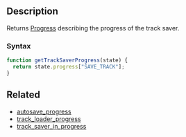## Description

Returns [Progress](../External/templates.js) describing the progress of the track saver.

### Syntax

```js
function getTrackSaverProgress(state) {
  return state.progress["SAVE_TRACK"];
}
```

## Related

- [autosave_progress](./autosave_progress.md)
- [track_loader_progress](./track_loader_progress.md)
- [track_saver_in_progress](./track_saver_in_progress.md)
